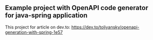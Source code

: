 ## Example project with OpenAPI code generator for java-spring application

This project for article on dev.to: https://dev.to/toliyansky/openapi-generation-with-spring-1e57